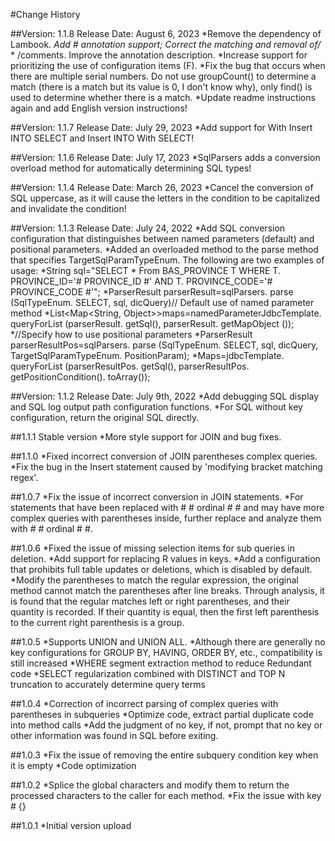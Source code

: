 #Change History

##Version: 1.1.8 Release Date: August 6, 2023
*Remove the dependency of Lambook.
*Add # annotation support; Correct the matching and removal of/* * /comments. Improve the annotation description.
*Increase support for prioritizing the use of configuration items (F).
*Fix the bug that occurs when there are multiple serial numbers. Do not use groupCount() to determine a match (there is a match but its value is 0, I don't know why), only find() is used to determine whether there is a match.
*Update readme instructions again and add English version instructions!

##Version: 1.1.7 Release Date: July 29, 2023
*Add support for With Insert INTO SELECT and Insert INTO With SELECT!

##Version: 1.1.6 Release Date: July 17, 2023
*SqlParsers adds a conversion overload method for automatically determining SQL types!

##Version: 1.1.4 Release Date: March 26, 2023
*Cancel the conversion of SQL uppercase, as it will cause the letters in the condition to be capitalized and invalidate the condition!

##Version: 1.1.3 Release Date: July 24, 2022
*Add SQL conversion configuration that distinguishes between named parameters (default) and positional parameters.
*Added an overloaded method to the parse method that specifies TargetSqlParamTypeEnum. The following are two examples of usage:
*String sql="SELECT * From BAS_PROVINCE T WHERE T. PROVINCE_ID='# PROVINCE_ID #' AND T. PROVINCE_CODE='# PROVINCE_CODE #'";
*ParserResult parserResult=sqlParsers. parse (SqlTypeEnum. SELECT, sql, dicQuery)// Default use of named parameter method
*List<Map<String, Object>>maps=namedParameterJdbcTemplate. queryForList (parserResult. getSql(), parserResult. getMapObject ());
*//Specify how to use positional parameters
*ParserResult parserResultPos=sqlParsers. parse (SqlTypeEnum. SELECT, sql, dicQuery, TargetSqlParamTypeEnum. PositionParam);
*Maps=jdbcTemplate. queryForList (parserResultPos. getSql(), parserResultPos. getPositionCondition(). toArray());

##Version: 1.1.2 Release Date: July 9th, 2022
*Add debugging SQL display and SQL log output path configuration functions.
*For SQL without key configuration, return the original SQL directly.

##1.1.1 Stable version
*More style support for JOIN and bug fixes.

##1.1.0
*Fixed incorrect conversion of JOIN parentheses complex queries.
*Fix the bug in the Insert statement caused by 'modifying bracket matching regex'.

##1.0.7
*Fix the issue of incorrect conversion in JOIN statements.
*For statements that have been replaced with # # ordinal # # and may have more complex queries with parentheses inside, further replace and analyze them with # # ordinal # #.

##1.0.6
*Fixed the issue of missing selection items for sub queries in deletion.
*Add support for replacing R values in keys.
*Add a configuration that prohibits full table updates or deletions, which is disabled by default.
*Modify the parentheses to match the regular expression, the original method cannot match the parentheses after line breaks. Through analysis, it is found that the regular matches left or right parentheses, and their quantity is recorded. If their quantity is equal, then the first left parenthesis to the current right parenthesis is a group.

##1.0.5
*Supports UNION and UNION ALL.
*Although there are generally no key configurations for GROUP BY, HAVING, ORDER BY, etc., compatibility is still increased
*WHERE segment extraction method to reduce Redundant code
*SELECT regularization combined with DISTINCT and TOP N truncation to accurately determine query terms

##1.0.4
*Correction of incorrect parsing of complex queries with parentheses in subqueries
*Optimize code, extract partial duplicate code into method calls
*Add the judgment of no key, if not, prompt that no key or other information was found in SQL before exiting.

##1.0.3
*Fix the issue of removing the entire subquery condition key when it is empty
*Code optimization

##1.0.2
*Splice the global characters and modify them to return the processed characters to the caller for each method.
*Fix the issue with key # {}

##1.0.1
*Initial version upload


